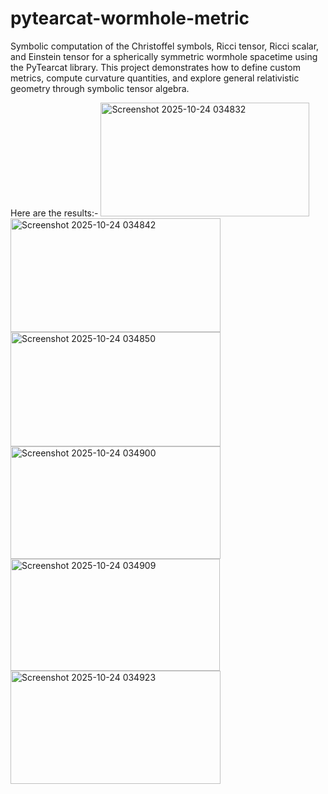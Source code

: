 # pytearcat-wormhole-metric
Symbolic computation of the Christoffel symbols, Ricci tensor, Ricci scalar, and Einstein tensor for a spherically symmetric wormhole spacetime using the PyTearcat library. This project demonstrates how to define custom metrics, compute curvature quantities, and explore general relativistic geometry through symbolic tensor algebra.

Here are the results:-
<img width="334" height="182" alt="Screenshot 2025-10-24 034832" src="https://github.com/user-attachments/assets/8f62f46d-2027-41b0-b8f9-4c4e1aacb26e" />
<img width="336" height="182" alt="Screenshot 2025-10-24 034842" src="https://github.com/user-attachments/assets/7cc4a037-908a-48c6-9719-3af2a1c0f4ec" />
<img width="336" height="183" alt="Screenshot 2025-10-24 034850" src="https://github.com/user-attachments/assets/41ac05b5-628b-4b59-9b3c-3117783461b0" />
<img width="336" height="180" alt="Screenshot 2025-10-24 034900" src="https://github.com/user-attachments/assets/c0fea2e9-8f37-466d-a8db-fefaa137caee" />
<img width="335" height="179" alt="Screenshot 2025-10-24 034909" src="https://github.com/user-attachments/assets/e4432c11-787e-4a6c-a92f-7be173de92c5" />
<img width="336" height="181" alt="Screenshot 2025-10-24 034923" src="https://github.com/user-attachments/assets/37b70809-cc2f-494f-9324-3bb53cb8ac09" />

